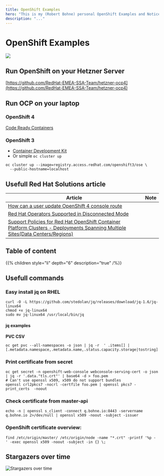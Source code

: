 ```yaml
---
title: OpenShift Examples
hero: "This is my (Robert Bohne) personal OpenShift Examples and Notice collection. ( Including a lot of typos \U0001F609)"
description: "..."
---
```


# OpenShift Examples

![](openshift-examples.png)

## Run OpenShift on your Hetzner Server

[https://github.com/RedHat-EMEA-SSA-Team/hetzner-ocp4](https://github.com/RedHat-EMEA-SSA-Team/hetzner-ocp4)

## Run OCP on your laptop

### OpenShift 4

[Code Ready Containers](https://github.com/code-ready/crc)

### OpenShift 3

- [Container Development Kit](https://developers.redhat.com/products/cdk/overview)
- Or simple `oc cluster up`
```text
oc cluster up --image=registry.access.redhat.com/openshift3/ose \
  --public-hostname=localhost
```

## Usefull Red Hat Solutions article

|Article|Note|
|---|---|
|[How can a user update OpenShift 4 console route](https://access.redhat.com/solutions/4539491)||
|[Red Hat Operators Supported in Disconnected Mode](https://access.redhat.com/articles/4740011)||
|[Support Policies for Red Hat OpenShift Container Platform Clusters - Deployments Spanning Multiple Sites(Data Centers/Regions)](https://access.redhat.com/articles/3220991)||

## Table of content

{{% children style="li" depth="6" description="true"  /%}}

## Usefull commands

### Easy install jq on RHEL

```text
curl -O -L https://github.com/stedolan/jq/releases/download/jq-1.6/jq-linux64
chmod +x jq-linux64
sudo mv jq-linux64 /usr/local/bin/jq
```

#### jq examples

**PVC CSV**

```text
oc get pvc --all-namespaces -o json | jq -r  ' .items[] |  [.metadata.namespace,.metadata.name,.status.capacity.storage|tostring]|@csv'
```

### Print certificate from secret

```text
oc get secret -n openshift-web-console webconsole-serving-cert -o json | jq -r '.data."tls.crt"' | base64 -d > foo.pem
# Can't use openssl x509, x509 do not support bundles
openssl crl2pkcs7 -nocrl -certfile foo.pem | openssl pkcs7 -print_certs  -noout
```

### Check certificate from master-api

```text
echo -n | openssl s_client -connect q.bohne.io:8443 -servername q.bohne.io 2>/dev/null | openssl x509 -noout -subject -issuer
```

### OpenShift certificate overview:

```text
find /etc/origin/master/ /etc/origin/node -name "*.crt" -printf '%p - ' -exec openssl x509 -noout -subject -in {} \;
```

## Stargazers over time

![Stargazers over time](https://starcharts.herokuapp.com/rbo/openshift-examples.svg)

